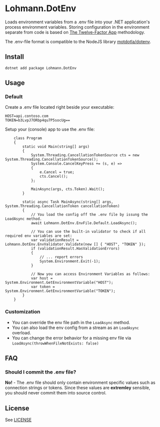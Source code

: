 # Lohmann.DotEnv

Loads environment variables from a .env file into your .NET application's process environment variables. 
Storing configuration in the environment separate from code is based on [The Twelve-Factor App](https://12factor.net/config) methodology.

The .env-file format is compatible to the NodeJS library [motdotla/dotenv](https://github.com/motdotla/dotenv).


## Install

```
dotnet add package Lohmann.DotEnv
```

## Usage

### Default
Create a .env file located right beside your executable:
```
HOST=api.contoso.com
TOKEN=b3LvpJ7ORbp4qu7P5socUg==
```

Setup your (console) app to use the .env file:
```
    class Program
    {
        static void Main(string[] args)
        {
            System.Threading.CancellationTokenSource cts = new System.Threading.CancellationTokenSource();
            System.Console.CancelKeyPress += (s, e) =>
            {
                e.Cancel = true;
                cts.Cancel();
            };

            MainAsync(args, cts.Token).Wait();
        }

        static async Task MainAsync(string[] args, System.Threading.CancellationToken cancellationToken)
        {
            // You load the config off the .env file by issung the LoadAsync method.
            await Lohmann.DotEnv.EnvFile.Default.LoadAsync();

            // You can use the built-in validator to check if all required env variables are set:
            var validationResult = Lohmann.DotEnv.EnvValidator.Validate(new [] { "HOST", "TOKEN" });
            if (validationResult.HasValidationErrors) 
            {
                // ... report errors
                System.Environment.Exit(-1);
            }

            // Now you can access Environment Variables as follows:
            var host = System.Environment.GetEnvironmentVariable("HOST");
            var token = System.Environment.GetEnvironmentVariable("TOKEN");
        }
    }
```

### Customization

* You can override the env file path in the `LoadAsync` method.
* You can also load the env config from a stream as an `LoadAsync` overload.
* You can change the error behavior for a missing env file via `LoadAsync(throwWhenFileNotExists: false)`

## FAQ

### Should I commit the .env file?
**No!** - The .env file should only contain environment specific values such as connection strings or tokens. Since these values are **extremley** sensible, you should never commit them into source control.

## License
See [LICENSE](LICENSE)